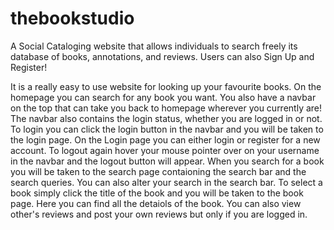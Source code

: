 # thebookstudio
A Social Cataloging website that allows individuals to search freely its database of books, annotations, and reviews. Users can also Sign Up and Register!

It is a really easy to use website for looking up your favourite books.
On the homepage you can search for any book you want.
You also have a navbar on the top that can take you back to homepage wherever you currently are!
The navbar also contains the login status, whether you are logged in or not.
To login you can click the login button in the navbar and you will be taken to the login page.
On the Login page you can either login or register for a new account.
To logout again hover your mouse pointer over on your username in the navbar and the logout button will appear.
When you search for a book you will be taken to the search page contaioning the search bar and the search queries.
You can also alter your search in the search bar.
To select a book simply click the title of the book and you will be taken to the book page.
Here you can find all the detaiols of the book.
You can also view other's reviews and post your own reviews but only if you are logged in.